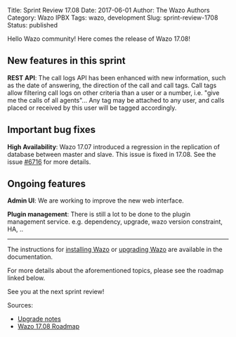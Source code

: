 Title: Sprint Review 17.08
Date: 2017-06-01
Author: The Wazo Authors
Category: Wazo IPBX
Tags: wazo, development
Slug: sprint-review-1708
Status: published

Hello Wazo community! Here comes the release of Wazo 17.08!

New features in this sprint
---------------------------

**REST API**: The call logs API has been enhanced with new information, such as the date of answering, the direction of the call and call tags. Call tags allow filtering call logs on other criteria than a user or a number, i.e. "give me the calls of all agents"... Any tag may be attached to any user, and calls placed or received by this user will be tagged accordingly.


Important bug fixes
-------------------

**High Availability**: Wazo 17.07 introduced a regression in the replication of database between master and slave. This issue is fixed in 17.08. See the issue [#6716](https://projects.wazo.community/issues/6716) for more details.


Ongoing features
----------------

**Admin UI**: We are working to improve the new web interface.

**Plugin management**: There is still a lot to be done to the plugin management service. e.g. dependency, upgrade, wazo version constraint, HA, ..

---

The instructions for [installing Wazo](http://documentation.wazo.community/en/stable/installation/installsystem.html) or [upgrading Wazo](http://documentation.wazo.community/en/stable/upgrade/upgrade.html) are available in the documentation.

For more details about the aforementioned topics, please see the roadmap linked below.

See you at the next sprint review!

Sources:

* [Upgrade notes](http://documentation.wazo.community/en/wazo-17.08/upgrade/upgrade.html#upgrade-notes)
* [Wazo 17.08 Roadmap](https://projects.wazo.community/versions/260)
